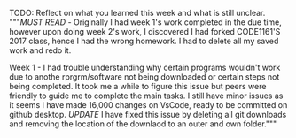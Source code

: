 TODO: Reflect on what you learned this week and what is still unclear.
"""*MUST READ* - Originally I had week 1's work completed in the due time, however upon doing week 2's work, I discovered I had forked CODE1161'S 2017 class, hence I had the wrong homework. I had to delete all my saved work and redo it. 

Week 1 - I had trouble understanding why certain programs wouldn't work due to anothe rprgrm/software not being downloaded or certain steps not being completed. It took me a while to figure this issue but peers were friendly to guide me to complete the main tasks. I still have minor issues as it seems I have made 16,000 changes on VsCode, ready to be committed on github desktop. *UPDATE* I have fixed this issue by deleting all git downloads and removing the location of the downlaod to an outer and own folder."""